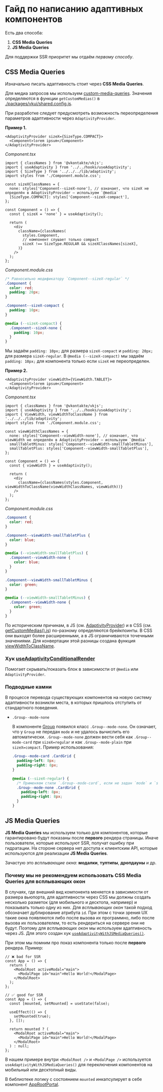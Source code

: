 # Гайд по написанию адаптивных компонентов

Есть два способа:

1. **CSS Media Queries**
2. **JS Media Queries**

Для поддержки SSR приоритет мы отдаём _первому способу_.

## CSS Media Queries

Изначально писать адаптивность стоит через **CSS Media Queries**.

Для медиа запросов мы используем [custom-media-queries](https://preset-env.cssdb.org/features/#custom-media-queries).
Значения определяются в функции `getCustomMedias()` в [./packages/vkui/shared.config.js](../packages/vkui/shared.config.js).

При разработке следует предусмотреть возможность переопределения параметров адаптивности через `AdaptivityProvider`.

**Пример 1.**

```tsx
<AdaptivityProvider sizeX={SizeType.COMPACT}>
  <Component>lorem ipsum</Component>
</AdaptivityProvider>
```

_Component.tsx_

```tsx
import { classNames } from '@vkontakte/vkjs';
import { useAdaptivity } from '../../hooks/useAdaptivity';
import { SizeType } from '../../../lib/adaptivity';
import styles from './Component.module.css';

const sizeXClassNames = {
  none: styles['Component--sizeX-none'], // означает, что sizeX не определён в AdaptivityProvider – используем `@media`
  [SizeType.COMPACT]: styles['Component--sizeX-compact'],
};

const Component = () => {
  const { sizeX = 'none' } = useAdaptivity();

  return (
    <div
      className={classNames(
        styles.Component,
        // компонент слушает только compact
        sizeX !== SizeType.REGULAR && sizeXClassNames[sizeX],
      )}
    />
  );
};
```

_Component.module.css_

```css
/* Равносильно модификатору `Component--sizeX-regular` */
.Component {
  color: red;
  padding: 20px;
}

.Component--sizeX-compact {
  padding: 10px;
}

@media (--sizeX-compact) {
  .Component--sizeX-none {
    padding: 10px;
  }
}
```

Мы задаём `padding: 10px;` для размера `sizeX-compact` и `padding: 20px;` для размера `sizeX-regular`.
В `@media (--sizeX-compact)` мы задаём `padding: 10px;` для компонента только если `sizeX` не переопределен.

**Пример 2.**

```tsx
<AdaptivityProvider viewWidth={ViewWidth.TABLET}>
  <Component>lorem ipsum</Component>
</AdaptivityProvider>
```

_Component.tsx_

```tsx
import { classNames } from '@vkontakte/vkjs';
import { useAdaptivity } from '../../hooks/useAdaptivity';
import { ViewWidth, viewWidthToClassName } from '../../../lib/adaptivity';
import styles from './Component.module.css';

const viewWidthClassNames = {
  none: styles['Component--viewWidth-none'], // означает, что viewWidth не определён в AdaptivityProvider – используем `@media`
  smallTabletMinus: styles['Component--viewWidth-smallTabletMinus'],
  smallTabletPlus: styles['Component--viewWidth-smallTabletPlus'],
};

const Component = () => {
  const { viewWidth } = useAdaptivity();

  return (
    <div
      className={classNames(styles.Component, viewWidthToClassName(viewWidthClassNames, viewWidth))}
    />
  );
};
```

_Component.module.css_

```css
.Component {
  color: red;
}

.Component--viewWidth-smallTabletPlus {
  color: blue;
}

@media (--viewWidth-smallTabletPlus) {
  .Component--viewWidth-none {
    color: blue;
  }
}

.Component--viewWidth-smallTabletMinus {
  color: green;
}

@media (--viewWidth-smallTabletMinus) {
  .Component--viewWidth-none {
    color: green;
  }
}
```

По историческим причинам, в JS (см. [AdaptivityProvider](../packages/vkui/src/components/AdaptivityProvider/AdaptivityProvider.tsx))
и в CSS (см. [getCustomMedias().js](../packages/vkui/shared.config.js)) по-разному определяются брейкпоинты. В CSS они
выходят более расширенными, а в JS ограничиваются точечными значениями. Для конвертации этой разницы создана функция [viewWidthToClassName](../packages/vkui/src/lib/adaptivity/functions.ts).

### Хук [useAdaptivityConditionalRender](../packages/vkui/src/hooks/useAdaptivityConditionalRender/useAdaptivityConditionalRender.tsx)

Помогает скрывать/показать блок в зависимости от `@media` или `AdaptivityProvider`.

### Подводные камни

В процессе перевода существующих компонентов на новую систему адаптивности возникли места, в которых пришлось отступить
от стандартного поведения.

- `.Group--mode-none`

  В компоненте [Group](../packages/vkui/src/components/Group/Group.tsx) появился класс `.Group--mode-none`. Он означает, что у `Group`
  не передан `mode` и не удалось вычислить его автоматически. `.Group--mode-none` должен вести себя как
  `.Group--mode-card` при `sizeX=regular` и как `.Group--mode-plain` при `sizeX=compact`. Пример использования:

  ```css
  .Group--mode-card .CardGrid {
    padding-left: 8px;
    padding-right: 8px;
  }

  @media (--sizeX-regular) {
    /* Применяем стили `.Group--mode-card`, если не задан `mode` и `sizeX=regular` */
    .Group--mode-none .CardGrid {
      padding-left: 8px;
      padding-right: 8px;
    }
  }
  ```

## JS Media Queries

**JS Media Queries** мы используем только для компонентов, которые гарантировано будут показаны после **первого**
рендера страницы. Иначе пользователи, которые используют SSR, получат ошибку при гидратации. На стороне сервера нет
доступа к клиентским API, которые используются для реализации **JS Media Queries**.

Зачастую это _всплывающие окна_: **модалки**, **тултипы**, **дропдауны** и др.

### Почему мы не рекомендуем использовать **CSS Media Queries** для всплывающих окон

В случаях, где внешний вид компонента меняется в зависимости от размера вьюпорта, для адаптивности через CSS мы должны
создать несколько разметок (для мобильного и десктопа, например) и показывать только одну из них. Для _всплывающих окон_
такой подход обозначает дублирование атрибута `id`. При этом с точки зрения UX такие окна появляются либо после вызова
их программно, либо после вызова их пользователем, то есть рендериться на сервере они не будут. Поэтому для _всплывающих
окон_ мы используем адаптивность через JS. Для этого создан хук [`useAdaptivityWithJSMediaQueries()`](../packages/vkui/src/hooks/useAdaptivityWithJSMediaQueries.ts).

При этом мы помним про показ компонента только после **первого** рендера. Пример:

```tsx
// ❌ bad for SSR
const App = () => {
  return (
    <ModalRoot activeModal="main">
      <ModalPage id="main">Hello World!</ModalPage>
    </ModalRoot>
  );
};

// ✅ good for SSR
const App = () => {
  const [mounted, setMounted] = useState(false);

  useEffect(() => {
    setMounted(true);
  }, []);

  return mounted ? (
    <ModalRoot activeModal="main">
      <ModalPage id="main">Hello World!</ModalPage>
    </ModalRoot>
  ) : null;
};
```

В нашем примере внутри `<ModalRoot />` и `<ModalPage />` используется `useAdaptivityWithJSMediaQueries()` для
переключения компонентов на мобильный или десктопный виды.

В библиотеке логику с состоянием `mounted` инкапсулирует в себе компонент [AppRootPortal](../packages/vkui/src/components/AppRoot/AppRootPortal.tsx).
